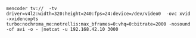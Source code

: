 `mencoder tv://  -tv driver=v4l2:width=320:height=240:fps=24:device=/dev/video0  -ovc xvid -xvidencopts turbo:nochroma_me:notrellis:max_bframes=0:vhq=0:bitrate=2000 -nosound  -of avi -o - |netcat -u 192.168.42.10 3000`

